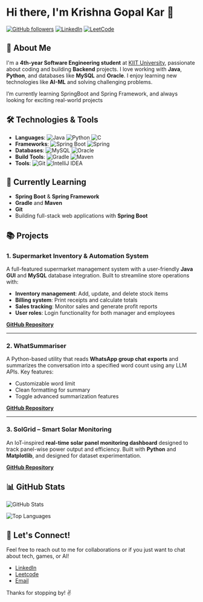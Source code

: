 # Hi there, I'm Krishna Gopal Kar 👋

[![GitHub followers](https://img.shields.io/github/followers/username?label=Follow&style=social)](https://github.com/KrishNatrium) [![LinkedIn](https://img.shields.io/badge/LinkedIn-Connect-blue?style=social&logo=linkedin)](https://www.linkedin.com/in/krishna-gopal-kar-609280255/) [![LeetCode](https://img.shields.io/badge/LeetCode-FFA116?style=flat&logo=leetcode&logoColor=black)](https://leetcode.com/u/Leetcoder_1234567890/)

## 🚀 About Me

I'm a **4th-year Software Engineering student** at [KIIT University](https://kiit.ac.in), passionate about coding and building **Backend** projects. I love working with **Java**, **Python**, and databases like **MySQL** and **Oracle**. I enjoy learning new technologies like **AI-ML** and solving challenging problems.

I’m currently learning SpringBoot and Spring Framework, and always looking for exciting real-world projects

## 🛠️ Technologies & Tools

- **Languages**: ![Java](https://img.shields.io/badge/Java-ED8B00?style=flat&logo=java&logoColor=white) ![Python](https://img.shields.io/badge/-Python-blue?logo=python&logoColor=white) ![C](https://img.shields.io/badge/-C-00599C?logo=c)
- **Frameworks**: ![Spring Boot](https://img.shields.io/badge/-Spring%20Boot-green?logo=spring-boot&logoColor=white) ![Spring](https://img.shields.io/badge/Spring-6DB33F?style=flat&logo=spring&logoColor=white)
- **Databases**: ![MySQL](https://img.shields.io/badge/-MySQL-4479A1?logo=mysql&logoColor=white) ![Oracle](https://img.shields.io/badge/-Oracle-F80000?logo=oracle&logoColor=white)
- **Build Tools**: ![Gradle](https://img.shields.io/badge/Gradle-02303A?style=flat&logo=gradle&logoColor=white) ![Maven](https://img.shields.io/badge/Maven-C71A36?style=flat&logo=apache-maven&logoColor=white)
- **Tools**: ![Git](https://img.shields.io/badge/-Git-F05032?logo=git&logoColor=white) ![IntelliJ IDEA](https://img.shields.io/badge/-IntelliJ%20IDEA-000000?logo=intellij-idea)

## 🔧 Currently Learning

- **Spring Boot** & **Spring Framework**
- **Gradle** and **Maven**
- **Git**
- Building full-stack web applications with **Spring Boot**

## 📚 Projects

### 1. **Supermarket Inventory & Automation System**

A full-featured supermarket management system with a user-friendly **Java GUI** and **MySQL** database integration. Built to streamline store operations with:

* **Inventory management**: Add, update, and delete stock items
* **Billing system**: Print receipts and calculate totals
* **Sales tracking**: Monitor sales and generate profit reports
* **User roles**: Login functionality for both manager and employees

[**GitHub Repository**](https://github.com/KrishNatrium/Inventory-Management-System)

---

### 2. **WhatSummariser**

A Python-based utility that reads **WhatsApp group chat exports** and summarizes the conversation into a specified word count using any LLM APIs. Key features:

* Customizable word limit
* Clean formatting for summary
* Toggle advanced summarization features

[**GitHub Repository**](https://github.com/KrishNatrium/Whatsummariser)

---

### 3. **SolGrid – Smart Solar Monitoring**

An IoT-inspired **real-time solar panel monitoring dashboard** designed to track panel-wise power output and efficiency. Built with **Python** and **Matplotlib**, and designed for dataset experimentation.

[**GitHub Repository**](https://github.com/KrishNatrium/SolGrid)

## 📊 GitHub Stats

![GitHub Stats](https://github-readme-stats.vercel.app/api?username=KrishNatrium&show_icons=true&theme=radical)

![Top Languages](https://github-readme-stats.vercel.app/api/top-langs/?username=KrishNatrium&layout=compact&theme=radical)

## 💬 Let's Connect!

Feel free to reach out to me for collaborations or if you just want to chat about tech, games, or AI!

- [LinkedIn](https://www.linkedin.com/in/krishna-gopal-kar-609280255/)
- [Leetcode](https://leetcode.com/u/Leetcoder_1234567890/)
- [Email](mailto:your-krishnaalegend@gmail.com)

Thanks for stopping by! ✌️
